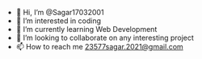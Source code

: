 - 👋 Hi, I’m @Sagar17032001
- 👀 I’m interested in coding
- 🌱 I’m currently learning Web Development 
- 💞️ I’m looking to collaborate on any interesting project
- 📫 How to reach me 23577sagar.2021@gmail.com

<!---
Sagar17032001/Sagar17032001 is a ✨ special ✨ repository because its `README.md` (this file) appears on your GitHub profile.
You can click the Preview link to take a look at your changes.
--->
